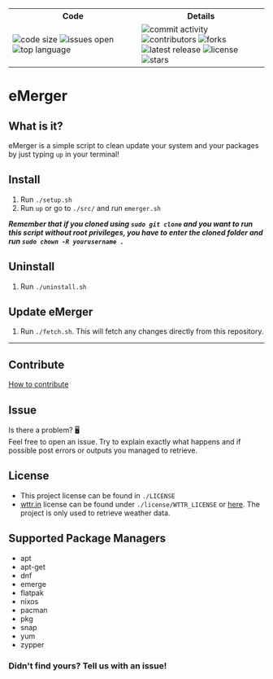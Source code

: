 <table>
    <tr>
        <th>Code</th>
        <th>Details</th>
    </tr>
        <td>
            <img src="https://img.shields.io/github/languages/code-size/MasterCruelty/eMerger" alt="code size">
            <img src="https://img.shields.io/github/issues/MasterCruelty/eMerger" alt="issues open">
            <img src="https://img.shields.io/github/languages/top/MasterCruelty/eMerger" alt="top language">
        </td>
        <td>
            <img src="https://img.shields.io/github/commit-activity/w/MasterCruelty/eMerger" alt="commit activity">
            <img src="https://img.shields.io/github/contributors/MasterCruelty/eMerger" alt="contributors">
            <img src="https://img.shields.io/github/forks/MasterCruelty/Updater" alt="forks"><br>
            <img src="https://badgen.net/github/release/MasterCruelty/Updater?label=Latest%20release" alt="latest release">
            <img src="https://img.shields.io/github/license/MasterCruelty/eMerger" alt="license">
            <img src="https://img.shields.io/github/stars/MasterCruelty/Updater" alt="stars">
        </td>
</table>

<h1>eMerger</h1>
<h2>What is it?</h2>
eMerger is a simple script to clean update your system and your packages by just typing <code>up</code> in your terminal!<br>
<h2>Install</h2>
<ol>
    <li> Run <code>./setup.sh</code> </li>
    <li> Run <code>up</code> or go to <code>./src/</code> and run <code>emerger.sh</code></li>
</ol>
<i><b>Remember that if you cloned using <code>sudo git clone</code> and you want to run this script without
root privileges, you have to enter the cloned folder and run <code>sudo chown -R yourusername .</code></i></b><br>
<h2>Uninstall</h2>
<ol>
    <li>Run <code>./uninstall.sh</code></li>
</ol>
<h2>Update eMerger</h2>
<ol>
    <li>Run <code>./fetch.sh</code>. This will fetch any changes directly from this repository.</li>
</ol>

---

<h2>Contribute</h2>
<a href="https://github.com/MasterCruelty/eMerger/blob/main/CONTRIBUTING.md">How to contribute</a><br>
<h2>Issue</h2>
Is there a problem? 🖥️<br>
Feel free to open an issue. Try to explain exactly what happens and if possible post errors or outputs you managed to retrieve.<br>
<h2>License</h2>
<ul>
    <li>This project license can be found in <code>./LICENSE</code></li>
    <li><a href="https://github.com/chubin/wttr.in">wttr.in</a>
license can be found under <code>./license/WTTR_LICENSE</code> or
<a href="https://github.com/chubin/wttr.in/blob/master/LICENSE">here</a>.
The project is only used to retrieve weather data.</li>
</ul>
<h2>Supported Package Managers</h2>
<ul>
    <li>apt</li>
    <li>apt-get</li>
    <li>dnf</li>
    <li>emerge</li>
    <li>flatpak</li>
    <lI>nixos</li>
    <li>pacman</li>
    <li>pkg</li>
    <li>snap</li>
    <li>yum</li>
    <li>zypper</li>
</ul>
<h3><b>Didn't find yours? Tell us with an issue!</b></h3>
